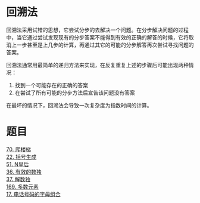 # 回溯法
回溯法采用试错的思想，它尝试分步的去解决一个问题。在分步解决问题的过程中，当它通过尝试发现现有的分步答案不能得到有效的正确的解答的时候，它将取消上一步甚至是上几步的计算，再通过其它的可能的分步解答再次尝试寻找问题的答案。  

回溯法通常用最简单的递归方法来实现，在反复重复上述的步骤后可能出现两种情况：
1. 找到一个可能存在的正确的答案
2. 在尝试了所有可能的分步方法后宣告该问题没有答案

在最坏的情况下，回溯法会导致一次复杂度为指数时间的计算。

# 题目
[70. 爬楼梯](https://leetcode-cn.com/problems/climbing-stairs/)  
[22. 括号生成](https://leetcode-cn.com/problems/generate-parentheses/)  
[51. N皇后](https://leetcode-cn.com/problems/n-queens/)  
[36. 有效的数独](https://leetcode-cn.com/problems/valid-sudoku/description/)  
[37. 解数独](https://leetcode-cn.com/problems/sudoku-solver/#/description)  
[169. 多数元素](https://leetcode-cn.com/problems/majority-element/description/)  
[17. 电话号码的字母组合](https://leetcode-cn.com/problems/letter-combinations-of-a-phone-number/)  
